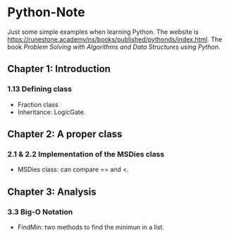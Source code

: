# Python-Note

Just some simple examples when learning Python. The website is https://runestone.academy/ns/books/published/pythonds/index.html. The book *Problem Solving with Algorithms and Data Structures using Python*.

## Chapter 1: Introduction

### 1.13 Defining class

* Fraction class
* Inheritance: LogicGate.

## Chapter 2: A proper class

### 2.1 & 2.2 Implementation of the MSDies class

* MSDies class: can compare == and <.

## Chapter 3: Analysis

### 3.3 Big-O Notation

* FindMin: two methods to find the minimun in a list.
